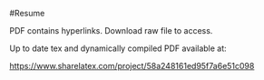 #Resume

PDF contains hyperlinks. Download raw file to access.

Up to date tex and dynamically compiled PDF available at:

https://www.sharelatex.com/project/58a248161ed95f7a6e51c098
